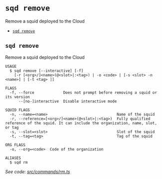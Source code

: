 `sqd remove`
============

Remove a squid deployed to the Cloud

* [`sqd remove`](#sqd-remove)

## `sqd remove`

Remove a squid deployed to the Cloud

```
USAGE
  $ sqd remove [--interactive] [-f]
    [-r [<org>/]<name>(@<slot>|:<tag>) | -o <code> | [-s <slot> -n <name>] | [-t <tag> ]]

FLAGS
  -f, --force             Does not prompt before removing a squid or its version
      --[no-]interactive  Disable interactive mode

SQUID FLAGS
  -n, --name=<name>                               Name of the squid
  -r, --reference=[<org>/]<name>(@<slot>|:<tag>)  Fully qualified reference of the squid. It can include the organization, name, slot, or tag
  -s, --slot=<slot>                               Slot of the squid
  -t, --tag=<tag>                                 Tag of the squid

ORG FLAGS
  -o, --org=<code>  Code of the organization

ALIASES
  $ sqd rm
```

_See code: [src/commands/rm.ts](https://github.com/subsquid/squid-cli/tree/master/src/commands/rm.ts)_

